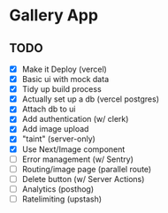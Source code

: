 # Gallery App

## TODO

- [x] Make it Deploy (vercel)
- [x] Basic ui with mock data
- [x] Tidy up build process
- [x] Actually set up a db (vercel postgres)
- [x] Attach db to ui
- [x] Add authentication (w/ clerk)
- [x] Add image upload
- [x] "taint" (server-only)
- [x] Use Next/Image component
- [ ] Error management (w/ Sentry)
- [ ] Routing/image page (parallel route)
- [ ] Delete button (w/ Server Actions)
- [ ] Analytics (posthog)
- [ ] Ratelimiting (upstash)
